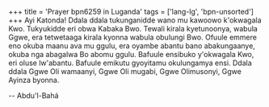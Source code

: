 +++
title = 'Prayer bpn6259 in Luganda'
tags = ['lang-lg', 'bpn-unsorted']
+++
Ayi Katonda!  Ddala ddala tukunganidde wano mu kawoowo k'okwagala Kwo.  Tukyukidde eri obwa Kabaka Bwo.  Tewali kirala kyetunoonya, wabula Ggwe, era tetwetaaga kirala kyonna wabula obulungi Bwo.  Ofuule emmere eno okuba maanu ava mu ggulu, era oyambe abantu bano abakungaanye, okuba nga abagalwa Bo abomu ggulu.  Bafuule ensibuko y'okwagala Kwo, eri oluse lw'abantu.  Bafuule emikutu gyoyitamu okulungamya ensi.  Ddala ddala Ggwe Oli wamaanyi, Ggwe Oli mugabi, Ggwe Olimusonyi, Ggwe Ayinza byonna.

-- Abdu'l-Bahá
